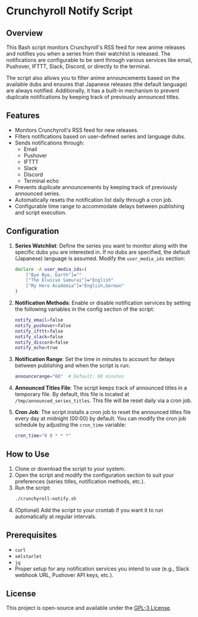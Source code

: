 # Crunchyroll Notify Script

## Overview

This Bash script monitors Crunchyroll's RSS feed for new anime releases and notifies you when a series from their watchlist is released. The notifications are configurable to be sent through various services like email, Pushover, IFTTT, Slack, Discord, or directly to the terminal.

The script also allows you to filter anime announcements based on the available dubs and ensures that Japanese releases (the default language) are always notified. Additionally, it has a built-in mechanism to prevent duplicate notifications by keeping track of previously announced titles.

## Features

- Monitors Crunchyroll's RSS feed for new releases.
- Filters notifications based on user-defined series and language dubs.
- Sends notifications through:
  - Email
  - Pushover
  - IFTTT
  - Slack
  - Discord
  - Terminal echo
- Prevents duplicate announcements by keeping track of previously announced series.
- Automatically resets the notification list daily through a cron job.
- Configurable time range to accommodate delays between publishing and script execution.

## Configuration

1. **Series Watchlist**:
   Define the series you want to monitor along with the specific dubs you are interested in. If no dubs are specified, the default (Japanese) language is assumed.
   Modify the `user_media_ids` section:
   ```bash
   declare -A user_media_ids=(
       ["Bye Bye, Earth"]=""
       ["The Elusive Samurai"]="English"
       ["My Hero Academia"]="English,German"
   )
   ```

2. **Notification Methods**:
   Enable or disable notification services by setting the following variables in the config section of the script:
   ```bash
   notify_email=false
   notify_pushover=false
   notify_ifttt=false
   notify_slack=false
   notify_discord=false
   notify_echo=true
   ```

3. **Notification Range**:
   Set the time in minutes to account for delays between publishing and when the script is run:
   ```bash
   announcerange="60"  # Default: 60 minutes
   ```

4. **Announced Titles File**:
   The script keeps track of announced titles in a temporary file. By default, this file is located at `/tmp/announced_series_titles`. This file will be reset daily via a cron job.

5. **Cron Job**:
   The script installs a cron job to reset the announced titles file every day at midnight (00:00) by default. You can modify the cron job schedule by adjusting the `cron_time` variable:
   ```bash
   cron_time="0 0 * * *"
   ```

## How to Use

1. Clone or download the script to your system.
2. Open the script and modify the configuration section to suit your preferences (series titles, notification methods, etc.).
3. Run the script:
   ```bash
   ./crunchyroll-notify.sh
   ```
4. (Optional) Add the script to your crontab if you want it to run automatically at regular intervals.

## Prerequisites

- `curl`
- `xmlstarlet`
- `jq`
- Proper setup for any notification services you intend to use (e.g., Slack webhook URL, Pushover API keys, etc.).

## License

This project is open-source and available under the [GPL-3 License](https://github.com/Oratorian/script-archive/blob/main/LICENSE).
